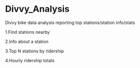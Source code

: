 # Divvy_Analysis

Divvy bike data analysis reporting top stations/station info/stats

1.Find stations nearby

2.Info about a station

3.Top N stations by ridership

4.Hourly ridership totals
